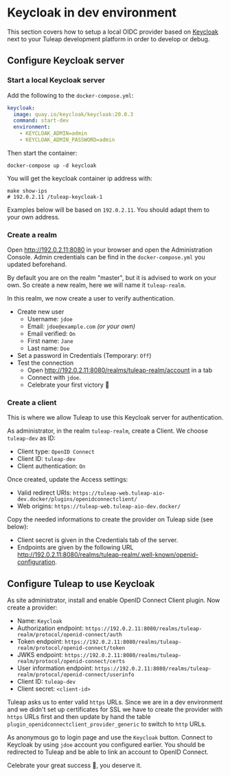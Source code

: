 # Keycloak in dev environment

This section covers how to setup a local OIDC provider based on
[Keycloak](https://www.keycloak.org/) next to your Tuleap development
platform in order to develop or debug.

## Configure Keycloak server

### Start a local Keycloak server

Add the following to the `docker-compose.yml`:

``` yaml
keycloak:
  image: quay.io/keycloak/keycloak:20.0.3
  command: start-dev
  environment:
    - KEYCLOAK_ADMIN=admin
    - KEYCLOAK_ADMIN_PASSWORD=admin
```

Then start the container:

    docker-compose up -d keycloak

You will get the keycloak container ip address with:

    make show-ips
    # 192.0.2.11 /tuleap-keycloak-1

Examples below will be based on `192.0.2.11`. You should adapt them to
your own address.

### Create a realm

Open <http://192.0.2.11:8080> in your browser and open the
Administration Console. Admin credentials can be find in the
`docker-compose.yml` you updated beforehand.

By default you are on the realm \"master\", but it is advised to work on
your own. So create a new realm, here we will name it `tuleap-realm`.

In this realm, we now create a user to verify authentication.

-   Create new user
    -   Username: `jdoe`
    -   Email: `jdoe@example.com` *(or your own)*
    -   Email verified: `On`
    -   First name: `Jane`
    -   Last name: `Doe`
-   Set a password in Credentials (Temporary: `Off`)
-   Test the connection
    -   Open <http://192.0.2.11:8080/realms/tuleap-realm/account> in a
        tab
    -   Connect with `jdoe`.
    -   Celebrate your first victory 🎉

### Create a client

This is where we allow Tuleap to use this Keycloak server for
authentication.

As administrator, in the realm `tuleap-realm`, create a Client. We
choose `tuleap-dev` as ID:

-   Client type: `OpenID Connect`
-   Client ID: `tuleap-dev`
-   Client authentication: `On`

Once created, update the Access settings:

-   Valid redirect URIs:
    `https://tuleap-web.tuleap-aio-dev.docker/plugins/openidconnectclient/`
-   Web origins: `https://tuleap-web.tuleap-aio-dev.docker/`

Copy the needed informations to create the provider on Tuleap side (see
below):

-   Client secret is given in the Credentials tab of the server.
-   Endpoints are given by the following URL
    <http://192.0.2.11:8080/realms/tuleap-realm/.well-known/openid-configuration>.

## Configure Tuleap to use Keycloak

As site administrator, install and enable OpenID Connect Client plugin.
Now create a provider:

-   Name: `Keycloak`
-   Authorization endpoint:
    `https://192.0.2.11:8080/realms/tuleap-realm/protocol/openid-connect/auth`
-   Token endpoint:
    `https://192.0.2.11:8080/realms/tuleap-realm/protocol/openid-connect/token`
-   JWKS endpoint:
    `https://192.0.2.11:8080/realms/tuleap-realm/protocol/openid-connect/certs`
-   User information endpoint:
    `https://192.0.2.11:8080/realms/tuleap-realm/protocol/openid-connect/userinfo`
-   Client ID: `tuleap-dev`
-   Client secret: `<client-id>`

Tuleap asks us to enter valid `https` URLs. Since we are in a dev
environment and we didn't set up certificates for SSL we have to create
the provider with `https` URLs first and then update by hand the table
`plugin_openidconnectclient_provider_generic` to switch to `http` URLs.

As anonymous go to login page and use the `Keycloak` button. Connect to
Keycloak by using `jdoe` account you configured earlier. You should be
redirected to Tuleap and be able to link an account to OpenID Connect.

Celebrate your great success 🎉, you deserve it.
